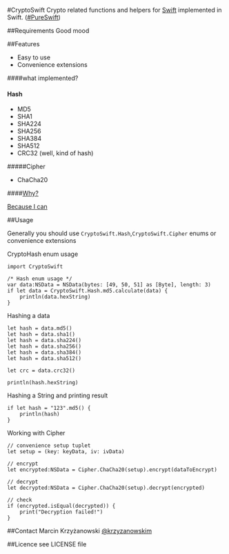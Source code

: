 #CryptoSwift
Crypto related functions and helpers for [Swift](https://developer.apple.com/swift/) implemented in Swift. ([#PureSwift](https://twitter.com/hashtag/pureswift))

##Requirements
Good mood

##Features

- Easy to use
- Convenience extensions

####what implemented?

#### Hash
- MD5
- SHA1
- SHA224
- SHA256
- SHA384
- SHA512
- CRC32 (well, kind of hash)

#####Cipher
- ChaCha20

####[Why?](https://github.com/krzyzanowskim/CryptoSwift/issues/5)

[Because I can](https://github.com/krzyzanowskim/CryptoSwift/issues/5#issuecomment-53379391)

##Usage

Generally you should use `CryptoSwift.Hash`,`CryptoSwift.Cipher` enums or convenience extensions

CryptoHash enum usage

    import CryptoSwift
    
    /* Hash enum usage */
    var data:NSData = NSData(bytes: [49, 50, 51] as [Byte], length: 3)
    if let data = CryptoSwift.Hash.md5.calculate(data) {
        println(data.hexString)
    }
    
Hashing a data
	
	let hash = data.md5()
	let hash = data.sha1()
    let hash = data.sha224()
	let hash = data.sha256()
	let hash = data.sha384()
	let hash = data.sha512()
	
	let crc = data.crc32()
	
	println(hash.hexString)
	
Hashing a String and printing result

    if let hash = "123".md5() {
        println(hash)
    }
    
Working with Cipher

	// convenience setup tuplet
	let setup = (key: keyData, iv: ivData)
	
	// encrypt
	let encrypted:NSData = Cipher.ChaCha20(setup).encrypt(dataToEncrypt)
	
	// decrypt
	let decrypted:NSData = Cipher.ChaCha20(setup).decrypt(encrypted)
	
	// check
	if (encrypted.isEqual(decrypted)) {
		print("Decryption failed!")
	}
    
##Contact
Marcin Krzyżanowski [@krzyzanowskim](http://twitter.com/krzyzanowskim)

##Licence
see LICENSE file
